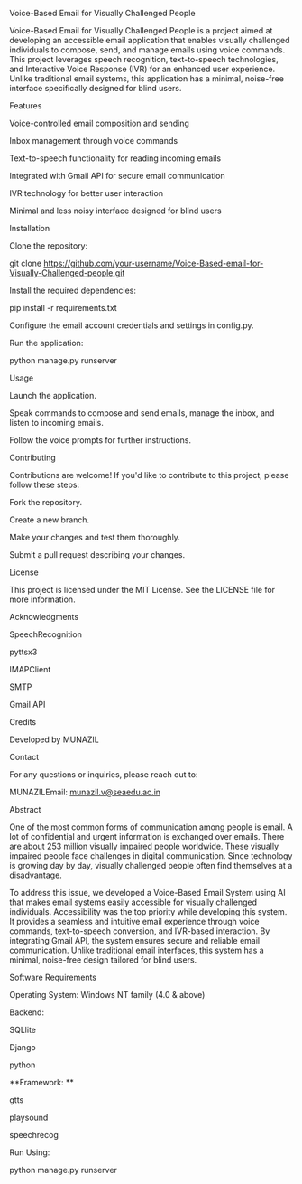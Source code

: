 Voice-Based Email for Visually Challenged People



Voice-Based Email for Visually Challenged People is a project aimed at developing an accessible email application that enables visually challenged individuals to compose, send, and manage emails using voice commands. This project leverages speech recognition, text-to-speech technologies, and Interactive Voice Response (IVR) for an enhanced user experience. Unlike traditional email systems, this application has a minimal, noise-free interface specifically designed for blind users.

Features

Voice-controlled email composition and sending

Inbox management through voice commands

Text-to-speech functionality for reading incoming emails

Integrated with Gmail API for secure email communication

IVR technology for better user interaction

Minimal and less noisy interface designed for blind users

Installation

Clone the repository:

git clone https://github.com/your-username/Voice-Based-email-for-Visually-Challenged-people.git

Install the required dependencies:

pip install -r requirements.txt

Configure the email account credentials and settings in config.py.

Run the application:

python manage.py runserver

Usage

Launch the application.

Speak commands to compose and send emails, manage the inbox, and listen to incoming emails.

Follow the voice prompts for further instructions.

Contributing

Contributions are welcome! If you'd like to contribute to this project, please follow these steps:

Fork the repository.

Create a new branch.

Make your changes and test them thoroughly.

Submit a pull request describing your changes.

License

This project is licensed under the MIT License. See the LICENSE file for more information.

Acknowledgments

SpeechRecognition

pyttsx3

IMAPClient

SMTP

Gmail API

Credits

Developed by MUNAZIL

Contact

For any questions or inquiries, please reach out to:

MUNAZILEmail: munazil.v@seaedu.ac.in

Abstract

One of the most common forms of communication among people is email. A lot of confidential and urgent information is exchanged over emails. There are about 253 million visually impaired people worldwide. These visually impaired people face challenges in digital communication. Since technology is growing day by day, visually challenged people often find themselves at a disadvantage.

To address this issue, we developed a Voice-Based Email System using AI that makes email systems easily accessible for visually challenged individuals. Accessibility was the top priority while developing this system. It provides a seamless and intuitive email experience through voice commands, text-to-speech conversion, and IVR-based interaction. By integrating Gmail API, the system ensures secure and reliable email communication. Unlike traditional email interfaces, this system has a minimal, noise-free design tailored for blind users.

Software Requirements

Operating System: Windows NT family (4.0 & above)

Backend:

SQLlite

Django

python

**Framework: **

gtts

playsound

speechrecog

Run Using:

python manage.py runserver

